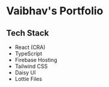 # Vaibhav's Portfolio

## Tech Stack

- React (CRA)
- TypeScript
- Firebase Hosting
- Tailwind CSS
- Daisy UI
- Lottie Files
